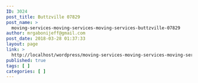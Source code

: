 ```yaml
---
ID: 3024
post_title: Buttzville 07829
post_name: >
  moving-services-moving-services-moving-services-buttzville-07829
author: mrgabonijeff@gmail.com
post_date: 2018-03-28 01:37:33
layout: page
link: >
  http://localhost/wordpress/moving-services-moving-services-moving-services-buttzville-07829/
published: true
tags: [ ]
categories: [ ]
---
```

